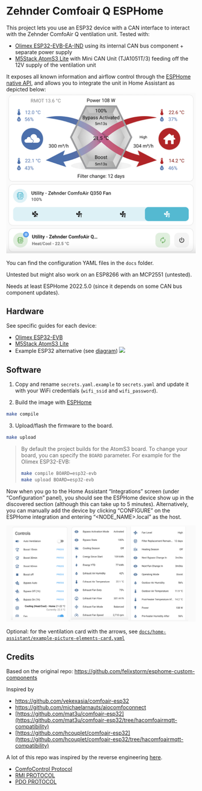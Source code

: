 # Zehnder Comfoair Q ESPHome

This project lets you use an ESP32 device with a CAN interface to interact with the Zehnder ComfoAir Q ventilation unit. Tested with:
- [Olimex ESP32-EVB-EA-IND](docs/esp32-evb.md) using its internal CAN bus component + separate power supply
- [M5Stack AtomS3 Lite](docs/m5stack-atoms3.md) with Mini CAN Unit (TJA1051T/3) feeding off the 12V supply of the ventilation unit


It exposes all known information and airflow control through the [ESPHome native API](https://esphome.io/components/api.html), and allows you to integrate the unit in Home Assistant as depicted below:
![Home Assistant screenshot](./docs/ha_screen.png)

You can find the configuration YAML files in the `docs` folder.

Untested but might also work on an ESP8266 with an MCP2551 (untested).

Needs at least ESPHome 2022.5.0 (since it depends on some CAN bus component updates).

## Hardware
See specific guides for each device:
- [Olimex ESP32-EVB](docs/esp32-evb.md)
- [M5Stack AtomS3 Lite](docs/m5stack-atoms3.md)
- Example ESP32 alternative (see [diagram](https://github.com/mat3u/comfoair-esp32/tree/hacomfoairmqtt-compatibility#connections-diagram))
![](./docs/case_with_electronics.png)


## Software

1. Copy and rename `secrets.yaml.example` to `secrets.yaml` and update it with your WiFi credentials (`wifi_ssid` and `wifi_password`).

2. Build the image with [ESPHome](https://esphome.io/guides/getting_started_command_line.html)

```sh
make compile
```

3. Upload/flash the firmware to the board.

```sh
make upload
```

> By default the project builds for the AtomS3 board. To change your board, you can specify the `BOARD` parameter. For example for the Olimex ESP32-EVB:
>```sh
>make compile BOARD=esp32-evb
>make upload BOARD=esp32-evb
>```

Now when you go to the Home Assistant “Integrations” screen (under “Configuration” panel), you should see the ESPHome device show up in the discovered section (although this can take up to 5 minutes). Alternatively, you can manually add the device by clicking “CONFIGURE” on the ESPHome integration and entering “<NODE_NAME>.local” as the host.

![Comfoair Q Home Assistant](docs/homeassistant.png?raw=true "Comfoair Q Home Assistant")

Optional: for the ventilation card with the arrows, see [`docs/home-assistant/example-picture-elements-card.yaml`](docs/home-assistant/example-picture-elements-card.yaml)


## Credits

Based on the original repo: https://github.com/felixstorm/esphome-custom-components

Inspired by

- https://github.com/vekexasia/comfoair-esp32
- https://github.com/michaelarnauts/aiocomfoconnect
- [https://github.com/mat3u/comfoair-esp32](https://github.com/mat3u/comfoair-esp32/tree/hacomfoairmqtt-compatibility)
- [https://github.com/hcouplet/comfoair-esp32](https://github.com/hcouplet/comfoair-esp32/tree/hacomfoairmqtt-compatibility)

A lot of this repo was inspired by the reverse engineering [here](https://github.com/marco-hoyer/zcan/issues/1).

- [ComfoControl Protocol](https://github.com/michaelarnauts/aiocomfoconnect/blob/master/docs/PROTOCOL.md)
- [RMI PROTOCOL](https://github.com/michaelarnauts/aiocomfoconnect/blob/master/docs/PROTOCOL-RMI.md)
- [PDO PROTOCOL](https://github.com/michaelarnauts/aiocomfoconnect/blob/master/docs/PROTOCOL-PDO.md)
